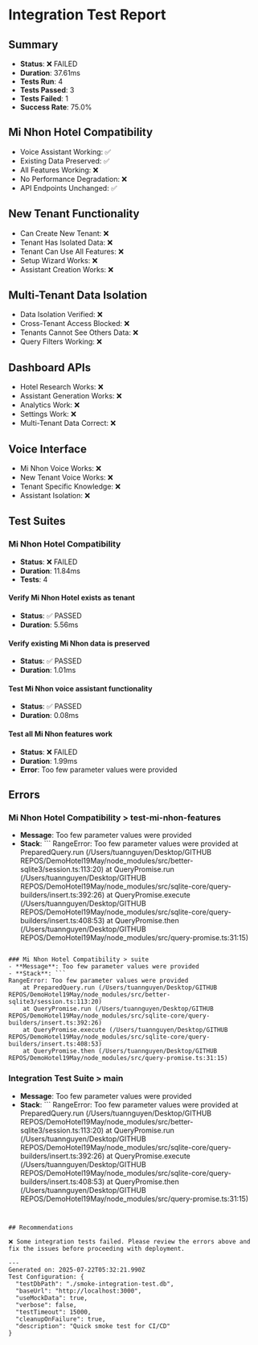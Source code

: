 # Integration Test Report

## Summary

- **Status**: ❌ FAILED
- **Duration**: 37.61ms
- **Tests Run**: 4
- **Tests Passed**: 3
- **Tests Failed**: 1
- **Success Rate**: 75.0%

## Mi Nhon Hotel Compatibility

- Voice Assistant Working: ✅
- Existing Data Preserved: ✅
- All Features Working: ❌
- No Performance Degradation: ❌
- API Endpoints Unchanged: ✅

## New Tenant Functionality

- Can Create New Tenant: ❌
- Tenant Has Isolated Data: ❌
- Tenant Can Use All Features: ❌
- Setup Wizard Works: ❌
- Assistant Creation Works: ❌

## Multi-Tenant Data Isolation

- Data Isolation Verified: ❌
- Cross-Tenant Access Blocked: ❌
- Tenants Cannot See Others Data: ❌
- Query Filters Working: ❌

## Dashboard APIs

- Hotel Research Works: ❌
- Assistant Generation Works: ❌
- Analytics Work: ❌
- Settings Work: ❌
- Multi-Tenant Data Correct: ❌

## Voice Interface

- Mi Nhon Voice Works: ❌
- New Tenant Voice Works: ❌
- Tenant Specific Knowledge: ❌
- Assistant Isolation: ❌

## Test Suites

### Mi Nhon Hotel Compatibility

- **Status**: ❌ FAILED
- **Duration**: 11.84ms
- **Tests**: 4

#### Verify Mi Nhon Hotel exists as tenant

- **Status**: ✅ PASSED
- **Duration**: 5.56ms

#### Verify existing Mi Nhon data is preserved

- **Status**: ✅ PASSED
- **Duration**: 1.01ms

#### Test Mi Nhon voice assistant functionality

- **Status**: ✅ PASSED
- **Duration**: 0.08ms

#### Test all Mi Nhon features work

- **Status**: ❌ FAILED
- **Duration**: 1.99ms
- **Error**: Too few parameter values were provided

## Errors

### Mi Nhon Hotel Compatibility > test-mi-nhon-features

- **Message**: Too few parameter values were provided
- **Stack**: ``` RangeError: Too few parameter values were provided at PreparedQuery.run
  (/Users/tuannguyen/Desktop/GITHUB
  REPOS/DemoHotel19May/node_modules/src/better-sqlite3/session.ts:113:20) at QueryPromise.run
  (/Users/tuannguyen/Desktop/GITHUB
  REPOS/DemoHotel19May/node_modules/src/sqlite-core/query-builders/insert.ts:392:26) at
  QueryPromise.execute (/Users/tuannguyen/Desktop/GITHUB
  REPOS/DemoHotel19May/node_modules/src/sqlite-core/query-builders/insert.ts:408:53) at
  QueryPromise.then (/Users/tuannguyen/Desktop/GITHUB
  REPOS/DemoHotel19May/node_modules/src/query-promise.ts:31:15)

````

### Mi Nhon Hotel Compatibility > suite
- **Message**: Too few parameter values were provided
- **Stack**: ```
RangeError: Too few parameter values were provided
    at PreparedQuery.run (/Users/tuannguyen/Desktop/GITHUB REPOS/DemoHotel19May/node_modules/src/better-sqlite3/session.ts:113:20)
    at QueryPromise.run (/Users/tuannguyen/Desktop/GITHUB REPOS/DemoHotel19May/node_modules/src/sqlite-core/query-builders/insert.ts:392:26)
    at QueryPromise.execute (/Users/tuannguyen/Desktop/GITHUB REPOS/DemoHotel19May/node_modules/src/sqlite-core/query-builders/insert.ts:408:53)
    at QueryPromise.then (/Users/tuannguyen/Desktop/GITHUB REPOS/DemoHotel19May/node_modules/src/query-promise.ts:31:15)
````

### Integration Test Suite > main

- **Message**: Too few parameter values were provided
- **Stack**: ``` RangeError: Too few parameter values were provided at PreparedQuery.run
  (/Users/tuannguyen/Desktop/GITHUB
  REPOS/DemoHotel19May/node_modules/src/better-sqlite3/session.ts:113:20) at QueryPromise.run
  (/Users/tuannguyen/Desktop/GITHUB
  REPOS/DemoHotel19May/node_modules/src/sqlite-core/query-builders/insert.ts:392:26) at
  QueryPromise.execute (/Users/tuannguyen/Desktop/GITHUB
  REPOS/DemoHotel19May/node_modules/src/sqlite-core/query-builders/insert.ts:408:53) at
  QueryPromise.then (/Users/tuannguyen/Desktop/GITHUB
  REPOS/DemoHotel19May/node_modules/src/query-promise.ts:31:15)

```


## Recommendations

❌ Some integration tests failed. Please review the errors above and fix the issues before proceeding with deployment.

---
Generated on: 2025-07-22T05:32:21.990Z
Test Configuration: {
  "testDbPath": "./smoke-integration-test.db",
  "baseUrl": "http://localhost:3000",
  "useMockData": true,
  "verbose": false,
  "testTimeout": 15000,
  "cleanupOnFailure": true,
  "description": "Quick smoke test for CI/CD"
}
```
